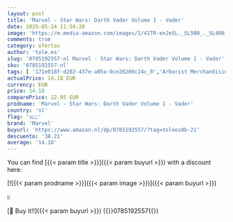 ```yaml
---
layout: post
title: 'Marvel - Star Wars: Darth Vader Volume 1 - Vader'
date: 2025-05-24 11:54:28
image: 'https://m.media-amazon.com/images/I/41TR-enJe5L._SL500_._SL400_.jpg'
comments: true
category: ofertas
author: 'tole.es'
slug: '0785192557-nl Marvel - Star Wars: Darth Vader Volume 1 - Vader'
sku: '0785192557-nl'
tags: [ '171e018f-d202-437e-a05a-0ce26200c24c_0','Arborist Merchandising Root','Boeken','Engelstalige boeken','Featured Categories','Genrefictie','Graphic novels fantasy','Graphic novels met tie-ins media','Graphic novels sciencefiction','Graphic novels superhelden','Humoristische sciencefiction','Korte sciencefictionverhalen','Literatuur & fictie','Misdaad- en mysterie-sciencefiction','Sciencefiction','Sciencefiction en fantasie','Sciencefictiongeschiedenis en kritiek','Self Service','Space operas','Special Features Stores','Stripboeken & graphic novels','Stripboeken, manga & graphic novels','marvel','🇳🇱', ]
actualPrice: 14.18 EUR
currency: EUR
price: 14.18
comparePrice: 22.95 EUR
prodname: 'Marvel - Star Wars: Darth Vader Volume 1 - Vader'
country: 'nl'
flag: '🇳🇱'
brand: 'Marvel'
buyurl: 'https://www.amazon.nl/dp/0785192557/?tag=tolees0b-21'
descuento: '38.21'
average: '14.18'
---
```


You can find [{{< param title >}}]({{< param buyurl >}}) with a discount here:

[![{{< param prodname >}}]({{< param image >}})]({{< param buyurl >}})

ℹ️:


[🛒 Buy it!!]({{< param buyurl >}})
{{<world>}}0785192557{{</world>}}
